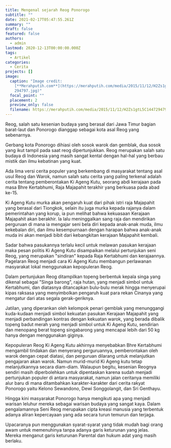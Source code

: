 ```yaml
---
title: Mengenal sejarah Reog Ponorogo
subtitle: ""
date: 2021-02-17T05:47:55.261Z
summary: ""
draft: false
featured: false
authors:
  - admin
lastmod: 2020-12-13T00:00:00.000Z
tags:
  - Artikel
categories:
  - Cerita
projects: []
image:
  caption: "Image credit:
    [**Merahputih.com**](https://merahputih.com/media/2015/11/12/H2Zs1gtL5C1447\
    294797.jpg)"
  focal_point: ""
  placement: 2
  preview_only: false
  filename: https://merahputih.com/media/2015/11/12/H2Zs1gtL5C1447294797.jpg
---
```

<!--StartFragment-->

Reog, salah satu kesenian budaya yang berasal dari Jawa Timur bagian barat-laut dan Ponorogo dianggap sebagai kota asal Reog yang sebenarnya.

Gerbang kota Ponorogo dihiasi oleh sosok warok dan gemblak, dua sosok yang ikut tampil pada saat reog dipertunjukkan. Reog merupakan salah satu budaya di Indonesia yang masih sangat kental dengan hal-hal yang berbau mistik dan ilmu kebatinan yang kuat.

Ada lima versi cerita populer yang berkembang di masyarakat tentang asal usul Reog dan Warok, namun salah satu cerita yang paling terkenal adalah cerita tentang pemberontakan Ki Ageng Kutu, seorang abdi kerajaan pada masa Bhre Kertabhumi, Raja Majapahit terakhir yang berkuasa pada abad ke-15.

Ki Ageng Kutu murka akan pengaruh kuat dari pihak istri raja Majapahit yang berasal dari Tiongkok, selain itu juga murka kepada rajanya dalam pemerintahan yang korup, ia pun melihat bahwa kekuasaan Kerajaan Majapahit akan berakhir. Ia lalu meninggalkan sang raja dan mendirikan perguruan di mana ia mengajar seni bela diri kepada anak-anak muda, ilmu kekebalan diri, dan ilmu kesempurnaan dengan harapan bahwa anak-anak muda ini akan menjadi bibit dari kebangkitan kerajaan Majapahit kembali.

Sadar bahwa pasukannya terlalu kecil untuk melawan pasukan kerajaan maka pesan politis Ki Ageng Kutu disampaikan melalui pertunjukan seni Reog, yang merupakan "sindiran" kepada Raja Kertabhumi dan kerajaannya. Pagelaran Reog menjadi cara Ki Ageng Kutu membangun perlawanan masyarakat lokal menggunakan kepopuleran Reog.

Dalam pertunjukan Reog ditampilkan topeng berbentuk kepala singa yang dikenal sebagai "Singa barong", raja hutan, yang menjadi simbol untuk Kertabhumi, dan diatasnya ditancapkan bulu-bulu merak hingga menyerupai kipas raksasa yang menyimbolkan pengaruh kuat para rekan Cinanya yang mengatur dari atas segala gerak-geriknya.

Jatilan, yang diperankan oleh kelompok penari gemblak yang menunggangi kuda-kudaan menjadi simbol kekuatan pasukan Kerajaan Majapahit yang menjadi perbandingan kontras dengan kekuatan warok, yang berada dibalik topeng badut merah yang menjadi simbol untuk Ki Ageng Kutu, sendirian dan menopang berat topeng singabarong yang mencapai lebih dari 50 kg hanya dengan menggunakan giginya.

Kepopuleran Reog Ki Ageng Kutu akhirnya menyebabkan Bhre Kertabhumi mengambil tindakan dan menyerang perguruannya, pemberontakan oleh warok dengan cepat diatasi, dan perguruan dilarang untuk melanjutkan pengajaran akan warok. Namun murid-murid Ki Ageng kutu tetap melanjutkannya secara diam-diam. Walaupun begitu, kesenian Reognya sendiri masih diperbolehkan untuk dipentaskan karena sudah menjadi pertunjukan populer di antara masyarakat, namun jalan ceritanya memiliki alur baru di mana ditambahkan karakter-karakter dari cerita rakyat Ponorogo yaitu Kelono Sewandono, Dewi Songgolangit, dan Sri Genthayu.

Hingga kini masyarakat Ponorogo hanya mengikuti apa yang menjadi warisan leluhur mereka sebagai warisan budaya yang sangat kaya. Dalam pengalamannya Seni Reog merupakan cipta kreasi manusia yang terbentuk adanya aliran kepercayaan yang ada secara turun temurun dan terjaga.

Upacaranya pun menggunakan syarat-syarat yang tidak mudah bagi orang awam untuk memenuhinya tanpa adanya garis keturunan yang jelas. Mereka menganut garis keturunan Parental dan hukum adat yang masih berlaku.

<!--EndFragment-->